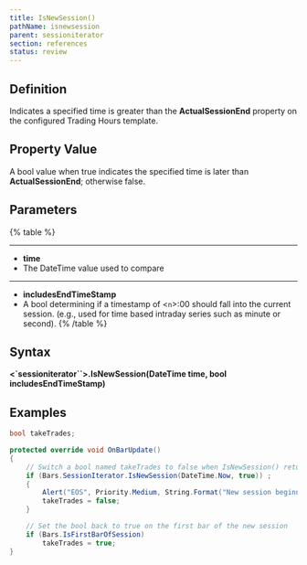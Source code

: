 ```yaml
---
title: IsNewSession()
pathName: isnewsession
parent: sessioniterator
section: references
status: review
---
```


## Definition

Indicates a specified time is greater than the **ActualSessionEnd** property on the configured Trading Hours template.

## Property Value

A bool value when true indicates the specified time is later than **ActualSessionEnd**; otherwise false.

## Parameters

{% table %}

---

* **time**
* The DateTime value used to compare

---

* **includesEndTimeStamp**
* A bool determining if a timestamp of <`n`>:00 should fall into the current session. (e.g., used for time based intraday series such as minute or second).
{% /table %}

## Syntax

**<`sessioniterator``>.IsNewSession(DateTime time, bool includesEndTimeStamp)**

## Examples

```csharp
bool takeTrades;

protected override void OnBarUpdate()
{
    // Switch a bool named takeTrades to false when IsNewSession() returns true. 
    if (Bars.SessionIterator.IsNewSession(DateTime.Now, true)) ;
    {
        Alert("EOS", Priority.Medium, String.Format("New session beginning. Waiting until {0} to begin trading again"), " ", 5, Brushes.Black, Brushes.White);
        takeTrades = false;
    }

    // Set the bool back to true on the first bar of the new session
    if (Bars.IsFirstBarOfSession)
        takeTrades = true;
}
```
